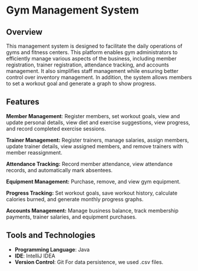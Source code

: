 # Gym Management System

## Overview

This management system is designed to facilitate the daily operations of gyms and fitness centers. This platform enables gym administrators to efficiently manage various aspects of the business, including member registration, trainer registration, attendance tracking, and accounts management. It also simplifies staff management while ensuring better control over inventory management. In addition, the system allows members to set a workout goal and generate a graph to show progress.

## Features

**Member Management**: Register members, set workout goals, view and update personal details, view diet and exercise suggestions, view progress, and record completed exercise sessions.

**Trainer Management:** Register trainers, manage salaries, assign members, update trainer details, view assigned members, and remove trainers with member reassignment.

**Attendance Tracking:** Record member attendance, view attendance records, and automatically mark absentees.

**Equipment Management:** Purchase, remove, and view gym equipment.

**Progress Tracking:** Set workout goals, save workout history, calculate calories burned, and generate monthly progress graphs.

**Accounts Management:** Manage business balance, track membership payments, trainer salaries, and equipment purchases.
## Tools and Technologies

- **Programming Language**: Java
- **IDE**: IntelliJ IDEA
- **Version Control**: Git
For data persistence, we used .csv files.
